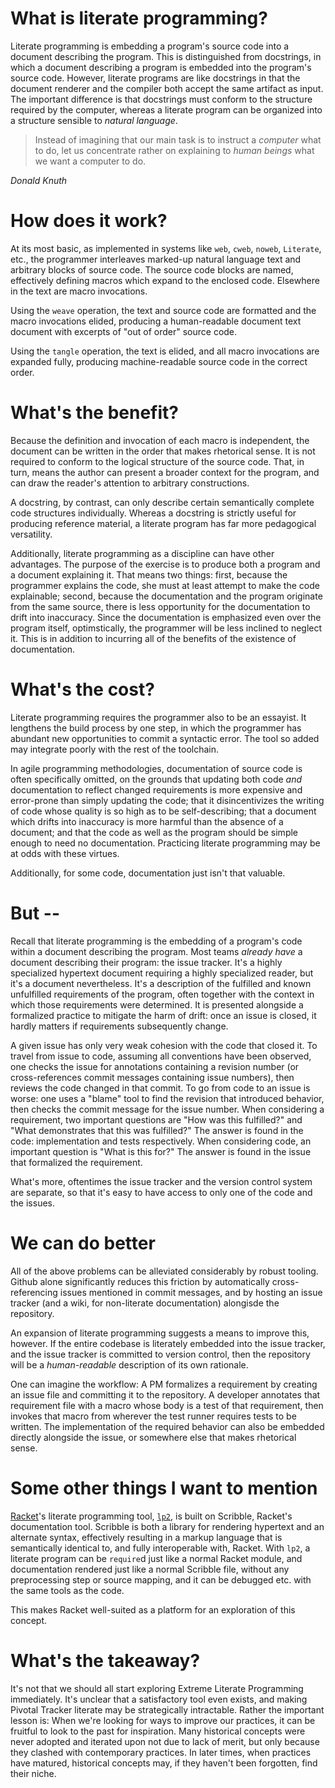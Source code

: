 # What is literate programming?

Literate programming is embedding a program's source code into a document describing the program.
This is distinguished from docstrings, in which a document describing a program is embedded into the program's source code.
However, literate programs are like docstrings in that the document renderer and the compiler both accept the same artifact as input.
The important difference is that docstrings must conform to the structure required by the computer,
whereas a literate program can be organized into a structure sensible to _natural language_.

> Instead of imagining that our main task is to instruct a _computer_ what to do,
> let us concentrate rather on explaining to _human beings_ what we want a computer to do.
>
<cite>Donald Knuth</cite>

# How does it work?

At its most basic, as implemented in systems like `web`, `cweb`, `noweb`, `Literate`, etc.,
the programmer interleaves marked-up natural language text and arbitrary blocks of source code.
The source code blocks are named, effectively defining macros which expand to the enclosed code.
Elsewhere in the text are macro invocations.

Using the `weave` operation, the text and source code are formatted and the macro invocations elided,
producing a human-readable document text document with excerpts of "out of order" source code.

Using the `tangle` operation, the text is elided, and all macro invocations are expanded fully,
producing machine-readable source code in the correct order.

# What's the benefit?

Because the definition and invocation of each macro is independent,
the document can be written in the order that makes rhetorical sense.
It is not required to conform to the logical structure of the source code.
That, in turn, means the author can present a broader context for the program,
and can draw the reader's attention to arbitrary constructions.

A docstring, by contrast, can only describe certain semantically complete code structures individually.
Whereas a docstring is strictly useful for producing reference material,
a literate program has far more pedagogical versatility.

Additionally, literate programming as a discipline can have other advantages.
The purpose of the exercise is to produce both a program and a document explaining it.
That means two things:
first, because the programmer explains the code, she must at least attempt to make the code explainable;
second, because the documentation and the program originate from the same source,
there is less opportunity for the documentation to drift into inaccuracy.
Since the documentation is emphasized even over the program itself,
optimstically, the programmer will be less inclined to neglect it.
This is in addition to incurring all of the benefits of the existence of documentation.

# What's the cost?

Literate programming requires the programmer also to be an essayist.
It lengthens the build process by one step,
in which the programmer has abundant new opportunities to commit a syntactic error.
The tool so added may integrate poorly with the rest of the toolchain.

In agile programming methodologies, documentation of source code is often specifically omitted,
on the grounds that updating both code _and_ documentation to reflect changed requirements
is more expensive and error-prone than simply updating the code;
that it disincentivizes the writing of code whose quality is so high as to be self-describing;
that a document which drifts into inaccuracy is more harmful than the absence of a document;
and that the code as well as the program should be simple enough to need no documentation.
Practicing literate programming may be at odds with these virtues.

Additionally, for some code, documentation just isn't that valuable.

# But --

Recall that literate programming is the embedding of a program's code within a document describing the program.
Most teams _already have_ a document describing their program: the issue tracker.
It's a highly specialized hypertext document requiring a highly specialized reader,
but it's a document nevertheless.
It's a description of the fulfilled and known unfulfilled requirements of the program,
often together with the context in which those requirements were determined.
It is presented alongside a formalized practice to mitigate the harm of drift:
once an issue is closed, it hardly matters if requirements subsequently change.

A given issue has only very weak cohesion with the code that closed it.
To travel from issue to code, assuming all conventions have been observed,
one checks the issue for annotations containing a revision number
(or cross-references commit messages containing issue numbers),
then reviews the code changed in that commit.
To go from code to an issue is worse:
one uses a "blame" tool to find the revision that introduced behavior,
then checks the commit message for the issue number.
When considering a requirement, two important questions are
"How was this fulfilled?" and "What demonstrates that this was fulfilled?"
The answer is found in the code: implementation and tests respectively.
When considering code, an important question is "What is this for?"
The answer is found in the issue that formalized the requirement.

What's more, oftentimes the issue tracker and the version control system are separate,
so that it's easy to have access to only one of the code and the issues.

# We can do better

All of the above problems can be alleviated considerably by robust tooling.
Github alone significantly reduces this friction by automatically cross-referencing issues mentioned in commit messages,
and by hosting an issue tracker
(and a wiki, for non-literate documentation)
alongisde the repository.

An expansion of literate programming suggests a means to improve this, however.
If the entire codebase is literately embedded into the issue tracker,
and the issue tracker is committed to version control,
then the repository will be a _human-readable_ description of its own rationale.

One can imagine the workflow:
A PM formalizes a requirement by creating an issue file and committing it to the repository.
A developer annotates that requirement file with a macro whose body is a test of that requirement,
then invokes that macro from wherever the test runner requires tests to be written.
The implementation of the required behavior can also be embedded directly alongside the issue,
or somewhere else that makes rhetorical sense.

# Some other things I want to mention

[Racket](http://racket-lang.org/)'s literate programming tool,
[`lp2`](https://docs.racket-lang.org/scribble/lp.html),
is built on Scribble, Racket's documentation tool.
Scribble is both a library for rendering hypertext and an alternate syntax,
effectively resulting in a markup language that is semantically identical to,
and fully interoperable with, Racket.
With `lp2`, a literate program can be `require`d just like a normal Racket module,
and documentation rendered just like a normal Scribble file,
without any preprocessing step or source mapping, and it can be debugged etc. with the same tools as the code.

This makes Racket well-suited as a platform for an exploration of this concept.

# What's the takeaway?

It's not that we should all start exploring Extreme Literate Programming immediately.
It's unclear that a satisfactory tool even exists, and making Pivotal Tracker literate may be strategically intractable.
Rather the important lesson is:
When we're looking for ways to improve our practices, it can be fruitful to look to the past for inspiration.
Many historical concepts were never adopted and iterated upon not due to lack of merit, but only because they clashed with contemporary practices.
In later times, when practices have matured, historical concepts may, if they haven't been forgotten, find their niche.
